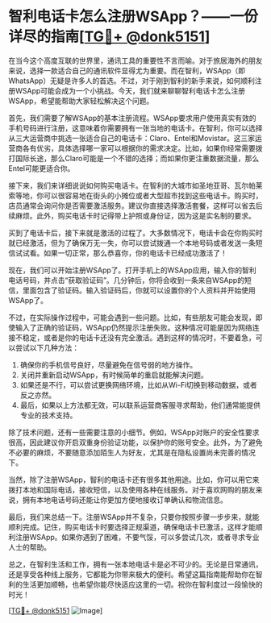 # 智利电话卡怎么注册WSApp？——一份详尽的指南[[TG💪+ @donk5151](https://t.me/s/donk5151)]

在当今这个高度互联的世界里，通讯工具的重要性不言而喻。对于旅居海外的朋友来说，选择一款适合自己的通讯软件显得尤为重要。而在智利，WSApp（即WhatsApp）无疑是许多人的首选。不过，对于刚到智利的新手来说，如何顺利注册WSApp可能会成为一个小挑战。今天，我们就来聊聊智利电话卡怎么注册WSApp，希望能帮助大家轻松解决这个问题。

首先，我们需要了解WSApp的基本注册流程。WSApp要求用户使用真实有效的手机号码进行注册，这意味着你需要拥有一张当地的电话卡。在智利，你可以选择从三大运营商中挑选一张适合自己的电话卡：Claro、Entel和Movistar。这三家运营商各有优劣，具体选择哪一家可以根据你的需求决定。比如，如果你经常需要拨打国际长途，那么Claro可能是一个不错的选择；而如果你更注重数据流量，那么Entel可能更适合你。

接下来，我们来详细说说如何购买电话卡。在智利的大城市如圣地亚哥、瓦尔帕莱索等地，你可以很容易地在街头的小摊位或者大型超市找到这些电话卡。购买时，店员通常会询问你是否需要激活服务。建议你直接选择激活套餐，这样可以省去后续麻烦。此外，购买电话卡时记得带上护照或身份证，因为这是实名制的要求。

买到了电话卡后，接下来就是激活的过程了。大多数情况下，电话卡会在你购买时就已经激活，但为了确保万无一失，你可以尝试拨通一个本地号码或者发送一条短信试试看。如果一切正常，那么恭喜你，你的电话卡已经成功激活了！

现在，我们可以开始注册WSApp了。打开手机上的WSApp应用，输入你的智利电话号码，并点击“获取验证码”。几分钟后，你将会收到一条来自WSApp的短信，里面包含了验证码。输入验证码后，你就可以设置你的个人资料并开始使用WSApp了。

不过，在实际操作过程中，可能会遇到一些问题。比如，有些朋友可能会发现，即使输入了正确的验证码，WSApp仍然提示注册失败。这种情况可能是因为网络连接不稳定，或者是你的电话卡还没有完全激活。遇到这样的情况时，不要着急，可以尝试以下几种方法：

1. 确保你的手机信号良好，尽量避免在信号弱的地方操作。
2. 关闭并重新启动WSApp，有时候简单的重启就能解决问题。
3. 如果还是不行，可以尝试更换网络环境，比如从Wi-Fi切换到移动数据，或者反之亦然。
4. 最后，如果以上方法都无效，可以联系运营商客服寻求帮助，他们通常能提供专业的技术支持。

除了技术问题，还有一些需要注意的小细节。例如，WSApp对账户的安全性要求很高，因此建议你开启双重身份验证功能，以保护你的账号安全。此外，为了避免不必要的麻烦，不要随意添加陌生人为好友，尤其是在隐私设置尚未完善的情况下。

当然，除了注册WSApp，智利的电话卡还有很多其他用途。比如，你可以用它来拨打本地和国际电话，接收短信，以及使用各种在线服务。对于喜欢网购的朋友来说，拥有本地电话号码还能让你更加方便地接收订单确认和物流信息。

最后，我们来总结一下。注册WSApp并不复杂，只要你按照步骤一步步来，就能顺利完成。记住，购买电话卡时要选择正规渠道，确保电话卡已激活，这样才能顺利注册WSApp。如果你遇到了困难，不要气馁，可以多尝试几次，或者寻求专业人士的帮助。

总之，在智利生活和工作，拥有一张本地电话卡是必不可少的。无论是日常通讯，还是享受各种线上服务，它都能为你带来极大的便利。希望这篇指南能帮助你在智利的生活更加顺畅，也希望你能尽快适应这里的一切。祝你在智利度过一段愉快的时光！

[[TG💪+ @donk5151](https://t.me/s/donk5151) ![Image](https://i.postimg.cc/rwNCRYN7/Snipaste-2025-04-30-17-27-05.png)]